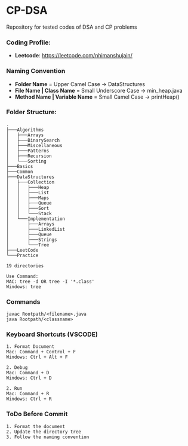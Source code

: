 # CP-DSA
Repository for tested codes of DSA and CP problems


### Coding Profile:
- **Leetcode**: https://leetcode.com/nhimanshujain/ 


### Naming Convention
- **Folder Name** = Upper Camel Case -> DataStructures
- **File Name | Class Name** = Small Underscore Case -> min_heap.java
- **Method Name | Variable Name** = Small Camel Case -> printHeap()


### Folder Structure:

```
.
├───Algorithms
│   ├───Arrays
│   ├───BinarySearch
│   ├───Miscellaneous
│   ├───Patterns
│   ├───Recursion
│   └───Sorting
├───Basics
├───Common
├───DataStructures
│   ├───Collection
│   │   ├───Heap
│   │   ├───List
│   │   ├───Maps
│   │   ├───Queue
│   │   ├───Sort
│   │   └───Stack
│   └───Implementation
│       ├───Arrays
│       ├───LinkedList
│       ├───Queue
│       ├───Strings
│       └───Tree
├───LeetCode
└───Practice

19 directories

Use Command: 
MAC: tree -d OR tree -I '*.class'
Windows: tree
```

### Commands

```
javac Rootpath/<filename>.java
java Rootpath/<classname>
```


### Keyboard Shortcuts (VSCODE)

```
1. Format Document
Mac: Command + Control + F
Windows: Ctrl + Alt + F

2. Debug
Mac: Command + D
Windows: Ctrl + D

2. Run
Mac: Command + R
Windows: Ctrl + R
```


### ToDo Before Commit

```
1. Format the document
2. Update the directory tree
3. Follow the naming convention
```
